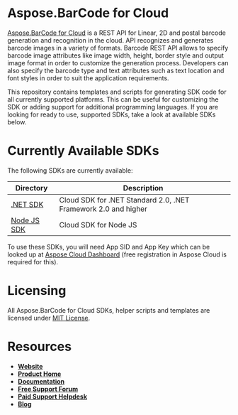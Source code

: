 # Aspose.BarCode for Cloud
[Aspose.BarCode for Cloud](https://products.aspose.cloud/barcode/cloud) is a REST API for Linear, 2D and postal barcode generation and recognition in the cloud. API recognizes and generates barcode images in a variety of formats. Barcode REST API allows to specify barcode image attributes like image width, height, border style and output image format in order to customize the generation process. Developers can also specify the barcode type and text attributes such as text location and font styles in order to suit the application requirements.

This repository contains templates and scripts for generating SDK code for all currently supported platforms. This can be useful for customizing the SDK or adding support for additional programming languages. If you are looking for ready to use, supported SDKs, take a look at available SDKs below.

# Currently Available SDKs

The following SDKs are currently available:

Directory | Description
--------- | -----------
[.NET SDK](https://github.com/aspose-barcode-cloud/aspose-barcode-cloud-dotnet) | Cloud SDK for .NET Standard 2.0, .NET Framework 2.0 and higher
[Node JS SDK](https://github.com/aspose-barcode-cloud/aspose-barcode-cloud-node) | Cloud SDK for Node JS

To use these SDKs, you will need App SID and App Key which can be looked up at [Aspose Cloud Dashboard](https://dashboard.aspose.cloud/#/apps) (free registration in Aspose Cloud is required for this).

# Licensing
All Aspose.BarCode for Cloud SDKs, helper scripts and templates are licensed under [MIT License](LICENSE).

# Resources
+ [**Website**](https://www.aspose.cloud)
+ [**Product Home**](https://products.aspose.cloud/barcode/cloud)
+ [**Documentation**](https://docs.aspose.cloud/display/barcodecloud/Home)
+ [**Free Support Forum**](https://forum.aspose.cloud/c/barcode)
+ [**Paid Support Helpdesk**](https://helpdesk.aspose.cloud/)
+ [**Blog**](https://blog.aspose.cloud/category/aspose-products/aspose-barcode-product-family/)

